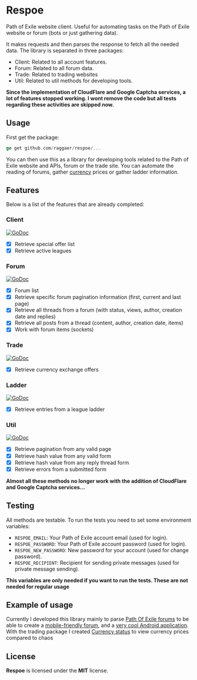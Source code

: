 # Respoe

Path of Exile website client. Useful for automating tasks on the Path of Exile website or forum (bots or just gathering data).

It makes requests and then parses the response to fetch all the needed data. The library is separated in three packages:

- Client: Related to all account features.
- Forum: Related to all forum data.
- Trade: Related to trading websites
- Util: Related to util methods for developing tools.

**Since the implementation of CloudFlare and Google Captcha services, a lot of features stopped working.
I wont remove the code but all tests regarding these activities are skipped now.**

## Usage

First get the package:

```go
go get github.com/raggaer/respoe/...
```

You can then use this as a library for developing tools related to the Path of Exile website and APIs, forum or the trade site.
You can automate the reading of forums, gather [currency](https://www.playerauctions.com/path-of-exile-items/currency/) prices or gather ladder information.

## Features

Below is a list of the features that are already completed:

### Client

[![GoDoc](https://godoc.org/github.com/Raggaer/respoe/client?status.svg)](http://godoc.org/github.com/Raggaer/respoe/client)

- [x] Retrieve special offer list 
- [x] Retrieve active leagues

### Forum

[![GoDoc](https://godoc.org/github.com/Raggaer/respoe/forum?status.svg)](http://godoc.org/github.com/Raggaer/respoe/forum)

- [x] Forum list
- [x] Retrieve specific forum pagination information (first, current and last page)
- [x] Retrieve all threads from a forum (with status, views, author, creation date and replies)
- [x] Retrieve all posts from a thread (content, author, creation date, items)
- [x] Work with forum items (sockets)

### Trade

[![GoDoc](https://godoc.org/github.com/Raggaer/respoe/trade?status.svg)](http://godoc.org/github.com/Raggaer/respoe/trade)

- [x] Retrieve currency exchange offers

### Ladder

[![GoDoc](https://godoc.org/github.com/Raggaer/respoe/ladder?status.svg)](http://godoc.org/github.com/Raggaer/respoe/ladder)

- [x] Retrieve entries from a league ladder

### Util

[![GoDoc](https://godoc.org/github.com/Raggaer/respoe/util?status.svg)](http://godoc.org/github.com/Raggaer/respoe/util)

- [x] Retrieve pagination from any valid page
- [x] Retrieve hash value from any valid form
- [x] Retrieve hash value from any reply thread form
- [x] Retrieve errors from a submitted form

**Almost all these methods no longer work with the addition of CloudFlare and Google Captcha services...**

## Testing

All methods are testable. To run the tests you need to set some environment variables:

- `RESPOE_EMAIL`: Your Path of Exile account email (used for login).
- `RESPOE_PASSWORD`: Your Path of Exile account password (used for login).
- `RESPOE_NEW_PASSWORD`: New password for your account (used for change password).
- `RESPOE_RECIPIENT`: Recipient for sending private messages (used for private message sending).

**This variables are only needed if you want to run the tests. These are not needed for regular usage**

## Example of usage

Currently I developed this library mainly to parse [Path Of Exile forums](https://www.pathofexile.com/forum) to be able to create
a [mobile-friendly forum](https://respoe.xyz), and a [very cool Android application](https://play.google.com/store/apps/details?id=xyz.forum.respoe). With the trading package I created [Currency status](https://respoe.xyz/currency/chaos) to view currency prices compared to chaos

## License

**Respoe** is licensed under the **MIT** license.
